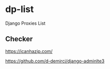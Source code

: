 # dp-list
Django Proxies List

## Checker 
https://icanhazip.com/


https://github.com/d-demirci/django-adminlte3

